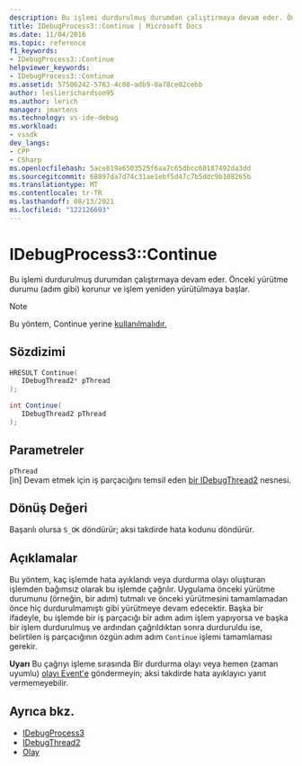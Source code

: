 ```yaml
---
description: Bu işlemi durdurulmuş durumdan çalıştırmaya devam eder. Önceki yürütme durumu (adım gibi) korunur ve işlem yeniden yürütülmaya başlar.
title: IDebugProcess3::Continue | Microsoft Docs
ms.date: 11/04/2016
ms.topic: reference
f1_keywords:
- IDebugProcess3::Continue
helpviewer_keywords:
- IDebugProcess3::Continue
ms.assetid: 57506242-5763-4c08-adb9-8a78ce02cebb
author: leslierichardson95
ms.author: lerich
manager: jmartens
ms.technology: vs-ide-debug
ms.workload:
- vssdk
dev_langs:
- CPP
- CSharp
ms.openlocfilehash: 5ace819a6503525f6aa7c65dbcc60187492da3dd
ms.sourcegitcommit: 68897da7d74c31ae1ebf5d47c7b5ddc9b108265b
ms.translationtype: MT
ms.contentlocale: tr-TR
ms.lasthandoff: 08/13/2021
ms.locfileid: "122126693"
---
```

# <a name="idebugprocess3continue"></a>IDebugProcess3::Continue
Bu işlemi durdurulmuş durumdan çalıştırmaya devam eder. Önceki yürütme durumu (adım gibi) korunur ve işlem yeniden yürütülmaya başlar.

> [!NOTE]
> Bu yöntem, Continue yerine [kullanılmalıdır.](../../../extensibility/debugger/reference/idebugprogram2-continue.md)

## <a name="syntax"></a>Sözdizimi

```cpp
HRESULT Continue(
   IDebugThread2* pThread
);
```

```csharp
int Continue(
   IDebugThread2 pThread
);
```

## <a name="parameters"></a>Parametreler
`pThread`\
[in] Devam etmek için iş parçacığını temsil eden [bir IDebugThread2](../../../extensibility/debugger/reference/idebugthread2.md) nesnesi.

## <a name="return-value"></a>Dönüş Değeri
 Başarılı olursa `S_OK` döndürür; aksi takdirde hata kodunu döndürür.

## <a name="remarks"></a>Açıklamalar
 Bu yöntem, kaç işlemde hata ayıklandı veya durdurma olayı oluşturan işlemden bağımsız olarak bu işlemde çağrılır. Uygulama önceki yürütme durumunu (örneğin, bir adım) tutmalı ve önceki yürütmesini tamamlamadan önce hiç durdurulmamıştı gibi yürütmeye devam edecektir. Başka bir ifadeyle, bu işlemde bir iş parçacığı bir adım adım işlem yapıyorsa ve başka bir işlem durdurulmuş ve ardından çağrıldıktan sonra durduruldu ise, belirtilen iş parçacığının özgün adım adım `Continue` işlemi tamamlaması gerekir.

 **Uyarı** Bu çağrıyı işleme sırasında Bir durdurma olayı veya hemen (zaman uyumlu) [olayı Event'e](../../../extensibility/debugger/reference/idebugeventcallback2-event.md) göndermeyin; aksi takdirde hata ayıklayıcı yanıt vermemeyebilir.

## <a name="see-also"></a>Ayrıca bkz.
- [IDebugProcess3](../../../extensibility/debugger/reference/idebugprocess3.md)
- [IDebugThread2](../../../extensibility/debugger/reference/idebugthread2.md)
- [Olay](../../../extensibility/debugger/reference/idebugeventcallback2-event.md)
